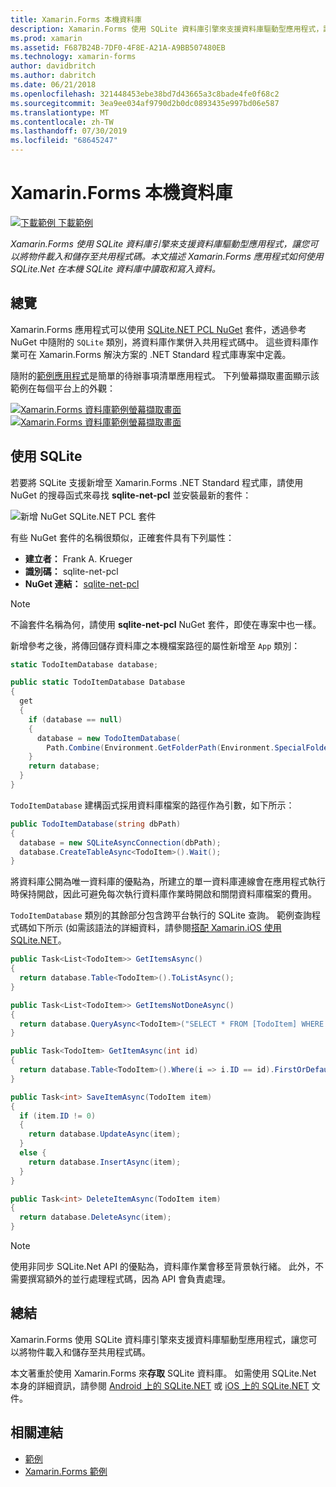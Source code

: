 ```yaml
---
title: Xamarin.Forms 本機資料庫
description: Xamarin.Forms 使用 SQLite 資料庫引擎來支援資料庫驅動型應用程式，讓您可以將物件載入和儲存至共用程式碼。 本文描述 Xamarin.Forms 應用程式如何使用 SQLite.Net 在本機 SQLite 資料庫中讀取和寫入資料。
ms.prod: xamarin
ms.assetid: F687B24B-7DF0-4F8E-A21A-A9BB507480EB
ms.technology: xamarin-forms
author: davidbritch
ms.author: dabritch
ms.date: 06/21/2018
ms.openlocfilehash: 321448453ebe38bd7d43665a3c8bade4fe0f68c2
ms.sourcegitcommit: 3ea9ee034af9790d2b0dc0893435e997bd06e587
ms.translationtype: MT
ms.contentlocale: zh-TW
ms.lasthandoff: 07/30/2019
ms.locfileid: "68645247"
---
```

# <a name="xamarinforms-local-databases"></a>Xamarin.Forms 本機資料庫

[![下載範例](~/media/shared/download.png) 下載範例](https://docs.microsoft.com/samples/xamarin/xamarin-forms-samples/todo)

_Xamarin.Forms 使用 SQLite 資料庫引擎來支援資料庫驅動型應用程式，讓您可以將物件載入和儲存至共用程式碼。本文描述 Xamarin.Forms 應用程式如何使用 SQLite.Net 在本機 SQLite 資料庫中讀取和寫入資料。_

## <a name="overview"></a>總覽

Xamarin.Forms 應用程式可以使用 [SQLite.NET PCL NuGet](https://www.nuget.org/packages/sqlite-net-pcl/) 套件，透過參考 NuGet 中隨附的 `SQLite` 類別，將資料庫作業併入共用程式碼中。 這些資料庫作業可在 Xamarin.Forms 解決方案的 .NET Standard 程式庫專案中定義。

隨附的[範例應用程式](https://github.com/xamarin/xamarin-forms-samples/tree/master/Todo)是簡單的待辦事項清單應用程式。 下列螢幕擷取畫面顯示該範例在每個平台上的外觀：

[![Xamarin.Forms 資料庫範例螢幕擷取畫面](databases-images/todo-list-sml.png "TodoList 第一頁螢幕擷取畫面")](databases-images/todo-list.png#lightbox "TodoList 第一頁螢幕擷取畫面") [ ![Xamarin.Forms 資料庫範例螢幕擷取畫面](databases-images/todo-list-sml.png "TodoList 第一頁螢幕擷取畫面")](databases-images/todo-list.png#lightbox "TodoList 第一頁螢幕擷取畫面")

<a name="Using_SQLite_with_PCL" />

## <a name="using-sqlite"></a>使用 SQLite

若要將 SQLite 支援新增至 Xamarin.Forms .NET Standard 程式庫，請使用 NuGet 的搜尋函式來尋找 **sqlite-net-pcl** 並安裝最新的套件：

![新增 NuGet SQLite.NET PCL 套件](databases-images/vs2017-sqlite-pcl-nuget.png "新增 NuGet SQLite.NET PCL 套件")

有些 NuGet 套件的名稱很類似，正確套件具有下列屬性：

- **建立者：** Frank A. Krueger
- **識別碼：** sqlite-net-pcl
- **NuGet 連結：** [sqlite-net-pcl](https://www.nuget.org/packages/sqlite-net-pcl/)

> [!NOTE]
> 不論套件名稱為何，請使用 **sqlite-net-pcl** NuGet 套件，即使在專案中也一樣。

新增參考之後，將傳回儲存資料庫之本機檔案路徑的屬性新增至 `App` 類別：

```csharp
static TodoItemDatabase database;

public static TodoItemDatabase Database
{
  get
  {
    if (database == null)
    {
      database = new TodoItemDatabase(
        Path.Combine(Environment.GetFolderPath(Environment.SpecialFolder.LocalApplicationData), "TodoSQLite.db3"));
    }
    return database;
  }
}
```

`TodoItemDatabase` 建構函式採用資料庫檔案的路徑作為引數，如下所示：

```csharp
public TodoItemDatabase(string dbPath)
{
  database = new SQLiteAsyncConnection(dbPath);
  database.CreateTableAsync<TodoItem>().Wait();
}
```

將資料庫公開為唯一資料庫的優點為，所建立的單一資料庫連線會在應用程式執行時保持開啟，因此可避免每次執行資料庫作業時開啟和關閉資料庫檔案的費用。

`TodoItemDatabase` 類別的其餘部分包含跨平台執行的 SQLite 查詢。 範例查詢程式碼如下所示 (如需該語法的詳細資料，請參閱[搭配 Xamarin.iOS 使用 SQLite.NET](~/ios/data-cloud/data/using-sqlite-orm.md)。

```csharp
public Task<List<TodoItem>> GetItemsAsync()
{
  return database.Table<TodoItem>().ToListAsync();
}

public Task<List<TodoItem>> GetItemsNotDoneAsync()
{
  return database.QueryAsync<TodoItem>("SELECT * FROM [TodoItem] WHERE [Done] = 0");
}

public Task<TodoItem> GetItemAsync(int id)
{
  return database.Table<TodoItem>().Where(i => i.ID == id).FirstOrDefaultAsync();
}

public Task<int> SaveItemAsync(TodoItem item)
{
  if (item.ID != 0)
  {
    return database.UpdateAsync(item);
  }
  else {
    return database.InsertAsync(item);
  }
}

public Task<int> DeleteItemAsync(TodoItem item)
{
  return database.DeleteAsync(item);
}
```

> [!NOTE]
> 使用非同步 SQLite.Net API 的優點為，資料庫作業會移至背景執行緒。 此外，不需要撰寫額外的並行處理程式碼，因為 API 會負責處理。

## <a name="summary"></a>總結

Xamarin.Forms 使用 SQLite 資料庫引擎來支援資料庫驅動型應用程式，讓您可以將物件載入和儲存至共用程式碼。

本文著重於使用 Xamarin.Forms 來**存取** SQLite 資料庫。 如需使用 SQLite.Net 本身的詳細資訊，請參閱 [Android 上的 SQLite.NET](~/android/data-cloud/data-access/using-sqlite-orm.md) 或 [iOS 上的 SQLite.NET](~/ios/data-cloud/data/using-sqlite-orm.md) 文件。

## <a name="related-links"></a>相關連結

- [範例](https://docs.microsoft.com/samples/xamarin/xamarin-forms-samples/todo)
- [Xamarin.Forms 範例](https://docs.microsoft.com/samples/browse/?products=xamarin&term=Xamarin.Forms)

